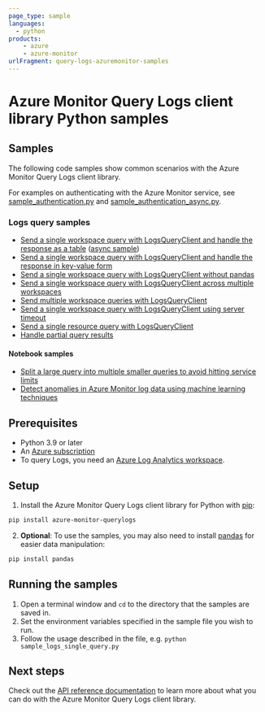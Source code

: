 ```yaml
---
page_type: sample
languages:
  - python
products:
    - azure
    - azure-monitor
urlFragment: query-logs-azuremonitor-samples
---
```


# Azure Monitor Query Logs client library Python samples

## Samples

The following code samples show common scenarios with the Azure Monitor Query Logs client library.

For examples on authenticating with the Azure Monitor service, see [sample_authentication.py](https://github.com/Azure/azure-sdk-for-python/blob/main/sdk/monitor/azure-monitor-querylogs/samples/sample_authentication.py) and [sample_authentication_async.py](https://github.com/Azure/azure-sdk-for-python/blob/main/sdk/monitor/azure-monitor-querylogs/samples/async_samples/sample_authentication_async.py).

### Logs query samples

- [Send a single workspace query with LogsQueryClient and handle the response as a table](https://github.com/Azure/azure-sdk-for-python/blob/main/sdk/monitor/azure-monitor-querylogs/samples/sample_logs_single_query.py) ([async sample](https://github.com/Azure/azure-sdk-for-python/blob/main/sdk/monitor/azure-monitor-querylogs/samples/async_samples/sample_logs_single_query_async.py))
- [Send a single workspace query with LogsQueryClient and handle the response in key-value form](https://github.com/Azure/azure-sdk-for-python/blob/main/sdk/monitor/azure-monitor-querylogs/samples/sample_logs_query_key_value_form.py)
- [Send a single workspace query with LogsQueryClient without pandas](https://github.com/Azure/azure-sdk-for-python/blob/main/sdk/monitor/azure-monitor-querylogs/samples/sample_single_log_query_without_pandas.py)
- [Send a single workspace query with LogsQueryClient across multiple workspaces](https://github.com/Azure/azure-sdk-for-python/blob/main/sdk/monitor/azure-monitor-querylogs/samples/sample_logs_query_multiple_workspaces.py)
- [Send multiple workspace queries with LogsQueryClient](https://github.com/Azure/azure-sdk-for-python/blob/main/sdk/monitor/azure-monitor-querylogs/samples/sample_batch_query.py)
- [Send a single workspace query with LogsQueryClient using server timeout](https://github.com/Azure/azure-sdk-for-python/blob/main/sdk/monitor/azure-monitor-querylogs/samples/sample_server_timeout.py)
- [Send a single resource query with LogsQueryClient](https://github.com/Azure/azure-sdk-for-python/blob/main/sdk/monitor/azure-monitor-querylogs/samples/sample_resource_logs_query.py)
- [Handle partial query results](https://github.com/Azure/azure-sdk-for-python/blob/main/sdk/monitor/azure-monitor-querylogs/samples/sample_logs_single_query_partial_result.py)

#### Notebook samples

- [Split a large query into multiple smaller queries to avoid hitting service limits](https://github.com/Azure/azure-sdk-for-python/blob/main/sdk/monitor/azure-monitor-querylogs/samples/notebooks/sample_large_query.ipynb)
- [Detect anomalies in Azure Monitor log data using machine learning techniques](https://github.com/Azure/azure-sdk-for-python/blob/main/sdk/monitor/azure-monitor-querylogs/samples/notebooks/sample_machine_learning_sklearn.ipynb)

## Prerequisites

- Python 3.9 or later
- An [Azure subscription][azure_subscription]
- To query Logs, you need an [Azure Log Analytics workspace][azure_monitor_create_using_portal].

## Setup

1. Install the Azure Monitor Query Logs client library for Python with [pip][pip]:

```bash
pip install azure-monitor-querylogs
```

2. **Optional**: To use the samples, you may also need to install [pandas][pandas] for easier data manipulation:

```bash
pip install pandas
```

## Running the samples

1. Open a terminal window and `cd` to the directory that the samples are saved in.
2. Set the environment variables specified in the sample file you wish to run.
3. Follow the usage described in the file, e.g. `python sample_logs_single_query.py`

## Next steps

Check out the [API reference documentation][query_ref_docs] to learn more about what you can do with the Azure Monitor Query Logs client library.

[azure_subscription]: https://azure.microsoft.com/free/
[azure_monitor_create_using_portal]: https://learn.microsoft.com/azure/azure-monitor/logs/quick-create-workspace
[pandas]: https://pandas.pydata.org/
[pip]: https://pypi.org/project/pip/
[query_ref_docs]: https://learn.microsoft.com/python/api/azure-monitor-querylogs/azure.monitor.querylogs
